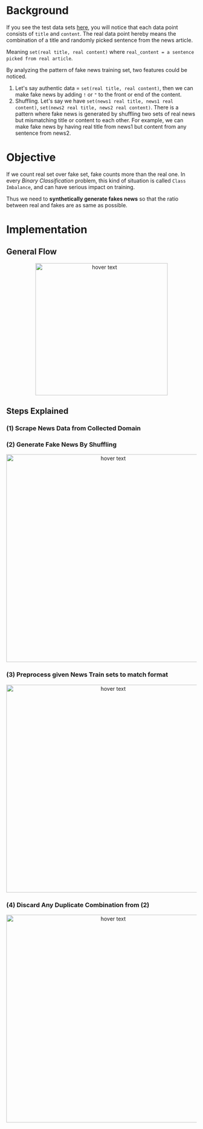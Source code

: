 
# Background
If you see the test data sets [here](https://github.com/JinJis/DACON-fake-news-identification/tree/main/web_scrapper/image/test_sets.png),  you will notice that each data point consists of `title` and `content`. The real data point hereby means the combination of a title and randomly picked sentence from the news article.

Meaning `set(real title, real content)` where `real_content = a sentence picked from real article`.

By analyzing the pattern of fake news training set, two features could be noticed.

1. Let's say authentic data = `set(real title, real content)`, then we can make fake news by adding `!` or `"` to the front or end of the content.
2. Shuffling. Let's say we have `set(news1 real title, news1 real content)`, `set(news2 real title, news2 real content)`. There is a pattern where fake news is generated by shuffling two sets of real news but mismatching title or content to each other. For example, we can make fake news by having real title from news1 but content from any sentence from news2.

# Objective
If we count real set over fake set, fake counts more than the real one. In every *Binary Classification* problem, this kind of situation is called `Class Imbalance`, and can have serious impact on training.

Thus we need to **synthetically generate fakes news** so that the ratio between real and fakes are as same as possible.

# Implementation

## General Flow

<p align="center">
  <img src="https://github.com/JinJis/DACON-fake-news-identification/blob/master/image/dacon_general.png" width="350" title="hover text">
</p>


## Steps Explained

### (1) Scrape News Data from Collected Domain

### (2) Generate Fake News By Shuffling

<p align="center">
  <img src="https://github.com/JinJis/DACON-fake-news-identification/blob/master/image/links_to_fake.png" width="550" title="hover text">
</p>

### (3) Preprocess given News Train sets to match format

<p align="center">
  <img src="https://github.com/JinJis/DACON-fake-news-identification/blob/master/image/train_to_filtered.png" width="550" title="hover text">
</p>

### (4) Discard Any Duplicate Combination from (2)

<p align="center">
  <img src="https://github.com/JinJis/DACON-fake-news-identification/blob/master/image/final_fake_result.png" width="550" title="hover text">
</p>